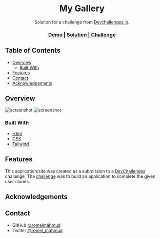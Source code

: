 <!-- Please update value in the {}  -->

<h1 align="center">My Gallery</h1>

<div align="center">
   Solution for a challenge from  <a href="http://devchallenges.io" target="_blank">Devchallenges.io</a>.
</div>

<div align="center">
  <h3>
    <a href="https://my-gallery-devchallenge-romel.netlify.app/">
      Demo
    </a>
    <span> | </span>
    <a href="https://devchallenges.io/solutions/KOSx5vxWEUtZFTyErvUs">
      Solution
    </a>
    <span> | </span>
    <a href="https://devchallenges.io/challenges/gcbWLxG6wdennelX7b8I">
      Challenge
    </a>
  </h3>
</div>

<!-- TABLE OF CONTENTS -->

## Table of Contents

- [Overview](#overview)
  - [Built With](#built-with)
- [Features](#features)
- [Contact](#contact)
- [Acknowledgements](#acknowledgements)

<!-- OVERVIEW -->

## Overview

![screenshot](https://i.postimg.cc/yYnK2V2J/desktop.png)
![screenshot](https://i.postimg.cc/MpTwSC89/mobile.png)

### Built With

<!-- This section should list any major frameworks that you built your project using. Here are a few examples.-->

- [Html](https://reactjs.org/)
- [CSS](https://vuejs.org/)
- [Tailwind](https://tailwindcss.com/)

## Features

<!-- List the features of your application or follow the template. Don't share the Figma file here :) -->

This application/site was created as a submission to a [DevChallenges](https://devchallenges.io/challenges) challenge. The [challenge](https://devchallenges.io/challenges/gcbWLxG6wdennelX7b8I) was to build an application to complete the given user stories.

## Acknowledgements

<!-- This section should list any articles or add-ons/plugins that helps you to complete the project. This is optional but it will help you in the future. For exmaple  -->

## Contact

- GitHub [@romelmahmud](https://github.com/romelmahmud)
- Twitter [@romel_mahmud](https://twitter.com/romel_mahmud)
